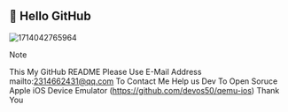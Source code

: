 ## 👋 Hello GitHub ##
![1714042765964](https://github.com/user-attachments/assets/d5b47682-dcc7-44c7-941a-a7d3c8c06112)
> [!NOTE]
> This My GitHub README
Please Use E-Mail Address mailto:2314662431@qq.com To Contact Me
Help us Dev To Open Soruce Apple iOS Device Emulator (https://github.com/devos50/qemu-ios) Thank You
